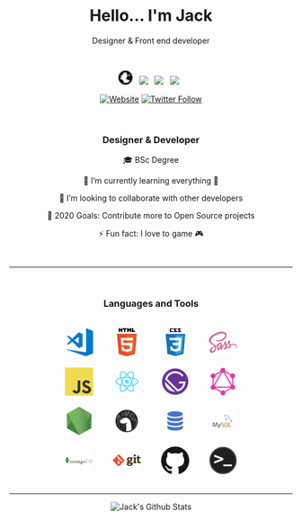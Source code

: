 <div>
    <h1 align='center'> Hello... I'm Jack</h1>
    <p align='center'> Designer & Front end developer</u></p>
    
  </br>
     
  <p align='center'>
  <a href="https://jackevans.dev"><img height="25" src="https://raw.githubusercontent.com/iconic/open-iconic/master/svg/globe.svg"></a>&nbsp;&nbsp;
  <a href="https://twitter.com/jackevans_dev"><img height="30" src="https://cdn.jsdelivr.net/npm/simple-icons@v3/icons/twitter.svg"></a>&nbsp;&nbsp;
  <a href="https://https://www.instagram.com/jack-evans-b4379315a"><img height="30" src="https://cdn.jsdelivr.net/npm/simple-icons@v3/icons/linkedin.svg"></a>&nbsp;&nbsp;
  <a href="https://instagram.com/_jackre/"><img height="30" src="https://cdn.jsdelivr.net/npm/simple-icons@v3/icons/instagram.svg"></a>&nbsp;&nbsp;
   
</div>

<div align='center'>

[![Website](https://img.shields.io/website?label=jackevans.dev&style=for-the-badge&url=https%3A%2F%2Fjackevans.dev)](https://jackevans.dev)
[![Twitter Follow](https://img.shields.io/twitter/follow/jackevans_dev?color=1DA1F2&logo=twitter&style=for-the-badge)](https://twitter.com/intent/follow?original_referer=https%3A%2F%2Fgithub.com%2Fjackevans_dev&screen_name=jackevans_dev)

</div>
</br>

<!-- ABOUT:START -->

<div align='center'>
<h3>Designer & Developer</h3>

<p>🎓 BSc Degree</p>
<p>🌱 I’m currently learning everything 🤣</p>
<p>👯 I’m looking to collaborate with other developers</p>
<p>🥅 2020 Goals: Contribute more to Open Source projects</p>
<p>⚡ Fun fact: I love to game 🎮 </p>

</div>
<!-- ABOUT:END -->

<br />

---

<br />

<div align='center'>
<h3>Languages and Tools</h3>
</br>
<img alt="Visual Studio Code" width="50px" src="https://raw.githubusercontent.com/github/explore/80688e429a7d4ef2fca1e82350fe8e3517d3494d/topics/visual-studio-code/visual-studio-code.png" />&nbsp;&nbsp;&nbsp;&nbsp;&nbsp;&nbsp;&nbsp;&nbsp;
<img alt="HTML5" width="50px" src="https://raw.githubusercontent.com/github/explore/80688e429a7d4ef2fca1e82350fe8e3517d3494d/topics/html/html.png" />&nbsp;&nbsp;&nbsp;&nbsp;&nbsp;&nbsp;&nbsp;&nbsp;
<img alt="CSS3" width="50px" src="https://raw.githubusercontent.com/github/explore/80688e429a7d4ef2fca1e82350fe8e3517d3494d/topics/css/css.png" />&nbsp;&nbsp;&nbsp;&nbsp;&nbsp;&nbsp;&nbsp;&nbsp;
<img alt="Sass" width="50px" src="https://raw.githubusercontent.com/github/explore/80688e429a7d4ef2fca1e82350fe8e3517d3494d/topics/sass/sass.png" />
</br>
</br>
<img alt="JavaScript" width="50px" src="https://raw.githubusercontent.com/github/explore/80688e429a7d4ef2fca1e82350fe8e3517d3494d/topics/javascript/javascript.png" />&nbsp;&nbsp;&nbsp;&nbsp;&nbsp;&nbsp;&nbsp;&nbsp;
<img alt="React" width="50px" src="https://raw.githubusercontent.com/github/explore/80688e429a7d4ef2fca1e82350fe8e3517d3494d/topics/react/react.png" />&nbsp;&nbsp;&nbsp;&nbsp;&nbsp;&nbsp;&nbsp;&nbsp;
<img alt="Gatsby" width="50px" src="https://raw.githubusercontent.com/github/explore/e94815998e4e0713912fed477a1f346ec04c3da2/topics/gatsby/gatsby.png" />&nbsp;&nbsp;&nbsp;&nbsp;&nbsp;&nbsp;&nbsp;&nbsp;
<img alt="GraphQL" width="50px" src="https://raw.githubusercontent.com/github/explore/80688e429a7d4ef2fca1e82350fe8e3517d3494d/topics/graphql/graphql.png"/>
</br>
</br>
<img alt="Node.js" width="50px" src="https://raw.githubusercontent.com/github/explore/80688e429a7d4ef2fca1e82350fe8e3517d3494d/topics/nodejs/nodejs.png" />&nbsp;&nbsp;&nbsp;&nbsp;&nbsp;&nbsp;&nbsp;&nbsp;
<img alt="Deno" width="50px" src="https://raw.githubusercontent.com/github/explore/361e2821e2dea67711cde99c9c40ed357061cf27/topics/deno/deno.png" />&nbsp;&nbsp;&nbsp;&nbsp;&nbsp;&nbsp;&nbsp;&nbsp;
<img alt="SQL" width="50px" src="https://raw.githubusercontent.com/github/explore/80688e429a7d4ef2fca1e82350fe8e3517d3494d/topics/sql/sql.png" />&nbsp;&nbsp;&nbsp;&nbsp;&nbsp;&nbsp;&nbsp;&nbsp;
<img alt="MySQL" width="50px" src="https://raw.githubusercontent.com/github/explore/80688e429a7d4ef2fca1e82350fe8e3517d3494d/topics/mysql/mysql.png" />
</br>
</br>
<img alt="MongoDB" width="50px" src="https://raw.githubusercontent.com/github/explore/80688e429a7d4ef2fca1e82350fe8e3517d3494d/topics/mongodb/mongodb.png" />&nbsp;&nbsp;&nbsp;&nbsp;&nbsp;&nbsp;&nbsp;&nbsp;
<img alt="Git" width="50px" src="https://raw.githubusercontent.com/github/explore/80688e429a7d4ef2fca1e82350fe8e3517d3494d/topics/git/git.png" />&nbsp;&nbsp;&nbsp;&nbsp;&nbsp;&nbsp;&nbsp;&nbsp;
<img alt="GitHub" width="50px" src="https://raw.githubusercontent.com/github/explore/78df643247d429f6cc873026c0622819ad797942/topics/github/github.png" />&nbsp;&nbsp;&nbsp;&nbsp;&nbsp;&nbsp;&nbsp;&nbsp;
<img alt="Terminal" width="50px" src="https://raw.githubusercontent.com/github/explore/80688e429a7d4ef2fca1e82350fe8e3517d3494d/topics/terminal/terminal.png" />

</div>
</br>

---

<div align='center'>
  <div align='center'>
  <div align='center'>
  <img alt="Jack's Github Stats" src="https://github-readme-stats.vercel.app/api?username=jackrevans&show_icons=true&hide_border=true"/>
</div>
</div>
</div>

[website]: https://jackevans.dev
[twitter]: https://twitter.com/jackevans_dev
[instagram]: https://instagram.com/_jackre
[linkedin]: https://instagram.com/jack-evans-b4379315a
